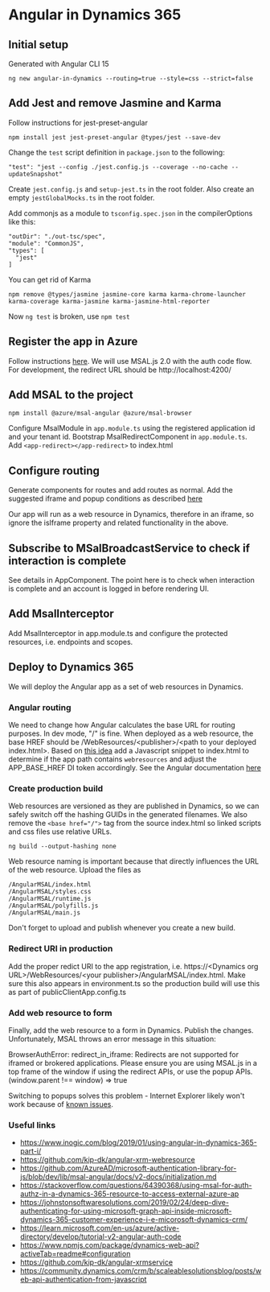 # Angular in Dynamics 365

## Initial setup

Generated with Angular CLI 15

    ng new angular-in-dynamics --routing=true --style=css --strict=false

## Add Jest and remove Jasmine and Karma

Follow instructions for jest-preset-angular 

    npm install jest jest-preset-angular @types/jest --save-dev

Change the `test` script definition in `package.json` to the following:

    "test": "jest --config ./jest.config.js --coverage --no-cache --updateSnapshot"

Create `jest.config.js` and `setup-jest.ts` in the root folder. Also create an empty `jestGlobalMocks.ts` in the root folder.

Add commonjs as a module to `tsconfig.spec.json` in the compilerOptions like this:

    "outDir": "./out-tsc/spec",
    "module": "CommonJS",
    "types": [
      "jest"
    ]

You can get rid of Karma

    npm remove @types/jasmine jasmine-core karma karma-chrome-launcher karma-coverage karma-jasmine karma-jasmine-html-reporter

Now `ng test` is broken, use `npm test`

## Register the app in Azure

Follow instructions [here](https://learn.microsoft.com/en-us/azure/active-directory/develop/scenario-spa-app-registration). We will use MSAL.js 2.0 with the auth code flow. For development, the redirect URL should be http://localhost:4200/

## Add MSAL to the project

    npm install @azure/msal-angular @azure/msal-browser

Configure MsalModule in `app.module.ts` using the registered application id and your tenant id. Bootstrap MsalRedirectComponent in `app.module.ts`. Add `<app-redirect></app-redirect>` to index.html

## Configure routing

Generate components for routes and add routes as normal. Add the suggested iframe and popup conditions as described [here](https://learn.microsoft.com/en-us/azure/active-directory/develop/tutorial-v2-angular-auth-code#configure-the-application)

Our app will run as a web resource in Dynamics, therefore in an iframe, so ignore the isIframe property and related functionality in the above.

## Subscribe to MSalBroadcastService to check if interaction is complete

See details in AppComponent. The point here is to check when interaction is complete and an account is logged in before rendering UI.

## Add MsalInterceptor

Add MsalInterceptor in app.module.ts and configure the protected resources, i.e. endpoints and scopes.

## Deploy to Dynamics 365

We will deploy the Angular app as a set of web resources in Dynamics.

### Angular routing

We need to change how Angular calculates the base URL for routing purposes. In dev mode, "/" is fine. When deployed as a web resource, the base HREF should be /WebResources/&lt;publisher>/&lt;path to your deployed index.html>.
Based on [this idea](https://github.com/kip-dk/angular-xrm-webresource#new-2019-08-23-using-angular-routes-in-applications-deployed-to-dynamics-365) add a Javascript snippet to index.html to determine if the app path contains `webresources` and adjust the APP_BASE_HREF DI token accordingly. See the Angular documentation [here](https://angular.io/api/common/APP_BASE_HREF)

### Create production build

Web resources are versioned as they are published in Dynamics, so we can safely switch off the hashing GUIDs in the generated filenames.
We also remove the `<base href="/">` tag from the source index.html so linked scripts and css files use relative URLs.

    ng build --output-hashing none

Web resource naming is important because that directly influences the URL of the web resource. Upload the files as

    /AngularMSAL/index.html
    /AngularMSAL/styles.css
    /AngularMSAL/runtime.js
    /AngularMSAL/polyfills.js
    /AngularMSAL/main.js

Don't forget to upload and publish whenever you create a new build.

### Redirect URI in production

Add the proper redict URI to the app registration, i.e. https://&lt;Dynamics org URL>/WebResources/&lt;your publisher>/AngularMSAL/index.html. Make sure this also appears in environment.ts so the production build will use this as part of publicClientApp.config.ts

### Add web resource to form

Finally, add the web resource to a form in Dynamics. Publish the changes.
Unfortunately, MSAL throws an error message in this situation:

BrowserAuthError: redirect_in_iframe: Redirects are not supported for iframed or brokered applications. Please ensure you are using MSAL.js in a top frame of the window if using the redirect APIs, or use the popup APIs. (window.parent !== window) => true

Switching to popups solves this problem - Internet Explorer likely won't work because of [known issues](https://github.com/AzureAD/microsoft-authentication-library-for-js/blob/dev/lib/msal-browser/docs/internet-explorer.md).

### Useful links

* https://www.inogic.com/blog/2019/01/using-angular-in-dynamics-365-part-i/
* https://github.com/kip-dk/angular-xrm-webresource
* https://github.com/AzureAD/microsoft-authentication-library-for-js/blob/dev/lib/msal-angular/docs/v2-docs/initialization.md
* https://stackoverflow.com/questions/64390368/using-msal-for-auth-authz-in-a-dynamics-365-resource-to-access-external-azure-ap
* https://johnstonsoftwaresolutions.com/2019/02/24/deep-dive-authenticating-for-using-microsoft-graph-api-inside-microsoft-dynamics-365-customer-experience-i-e-micorosoft-dynamics-crm/
* https://learn.microsoft.com/en-us/azure/active-directory/develop/tutorial-v2-angular-auth-code
* https://www.npmjs.com/package/dynamics-web-api?activeTab=readme#configuration
* https://github.com/kip-dk/angular-xrmservice
* https://community.dynamics.com/crm/b/scaleablesolutionsblog/posts/web-api-authentication-from-javascript
